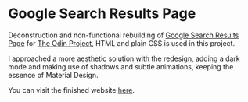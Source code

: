 # Google Search Results Page

Deconstruction and non-functional rebuilding of [Google Search Results Page](https://www.google.com/search?q=google) for [The Odin Project](https://www.theodinproject.com), HTML and plain CSS is used in this project.

I approached a more aesthetic solution with the redesign, adding a dark mode and making use of shadows and subtle animations, keeping the essence of Material Design.

You can visit the finished website [here](https://nekusu.github.io/google-search-results).
